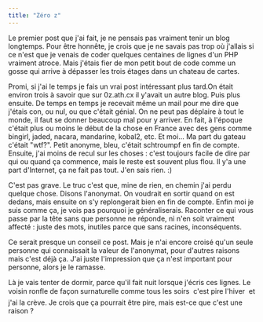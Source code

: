 ```yaml
---
title: "Zéro z"
---
```


Le premier post que j'ai fait, je ne pensais pas vraiment tenir un blog
longtemps. Pour être honnête, je crois que je ne savais pas trop où j'allais
si ce n'est que je venais de coder quelques centaines de lignes d'un PHP
vraiment atroce. Mais j'étais fier de mon petit bout de code comme un gosse
qui arrive à dépasser les trois étages dans un chateau de cartes.

Promi, si j'ai le temps je fais un vrai post intéressant plus tard.On était
environ trois à savoir que sur 0z.ath.cx il y'avait un autre blog. Puis plus
ensuite. De temps en temps je recevait même un mail pour me dire que j'étais
con, ou nul, ou que c'était génial. On ne peut pas déplaire à tout le monde,
il faut se donner beaucoup mal pour y arriver. En fait, à l'époque c'était
plus ou moins le début de la chose en France avec des gens comme bingirl,
jaded, nacara, mandarine, kobal2, etc. Et moi... Ma part du gateau c'était
"wtf?". Petit anonyme, bleu, c'était schtroumpf en fin de compte. Ensuite,
j'ai moins de recul sur les choses : c'est toujours facile de dire par qui ou
quand ça commence, mais le reste est souvent plus flou. Il y'a une part
d'Internet, ça ne fait pas tout. J'en sais rien. :)

C'est pas grave. Le truc c'est que, mine de rien, en chemin j'ai perdu quelque
chose. Disons l'anonymat. On voudrait en sortir quand on est dedans, mais
ensuite on s'y replongerait bien en fin de compte. Enfin moi je suis comme ça,
je vois pas pourquoi je généraliserais. Raconter ce qui vous passe par la tête
sans que personne ne réponde, ni n'en soit vraiment affecté : juste des mots,
inutiles parce que sans racines, inconséquents.

Ce serait presque un conseil ce post. Mais je n'ai encore croisé qu'un seule
personne qui connaissait la valeur de l'anonymat, pour d'autres raisons mais
c'est déjà ça. J'ai juste l'impression que ça n'est important pour personne,
alors je le ramasse.

Là je vais tenter de dormir, parce qu'il fait nuit lorsque j'écris ces lignes.
Le voisin ronfle de façon surnaturelle comme tous les soirs  c'est pire
l'hiver  et j'ai la crève. Je crois que ça pourrait être pire, mais est-ce
que c'est une raison ?

